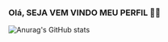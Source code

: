 ### Olá, SEJA VEM VINDO MEU PERFIL  👋😀

![Anurag's GitHub stats](https://github-readme-stats.vercel.app/api?username=Gabriel-AndradeWeb&show_icons=true&theme=merko)



